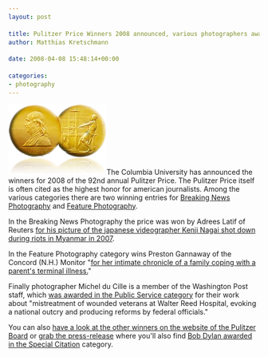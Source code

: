 ```yaml
---
layout: post

title: Pulitzer Price Winners 2008 announced, various photographers awarded
author: Matthias Kretschmann

date: 2008-04-08 15:48:14+00:00
  
categories:
- photography
---
```


![Pulitzer Price](../media/pulitzer.png)The Columbia University has announced the winners for 2008 of the 92nd annual Pulitzer Price. The Pulitzer Price itself is often cited as the highest honor for american journalists. Among the various categories there are two winning entries for [Breaking News Photography](http://www.pulitzer.org/year/2008/breaking-news-photography) and [Feature Photography](http://www.pulitzer.org/year/2008/feature-photography).

In the Breaking News Photography the price was won by Adrees Latif of Reuters [for his picture of the japanese videographer Kenji Nagai shot down during riots in Myanmar in 2007](http://www.pulitzer.org/year/2008/breaking-news-photography/works/).

In the Feature Photography category wins Preston Gannaway of the Concord (N.H.) Monitor "[for her intimate chronicle of a family coping with a parent's terminal illness.](http://www.pulitzer.org/year/2008/feature-photography/works/)"

Finally photographer Michel du Cille is a member of the Washington Post staff, which [was awarded in the Public Service category](http://www.pulitzer.org/year/2008/public-service/) for their work about "mistreatment of wounded veterans at Walter Reed Hospital, evoking a national outcry and producing reforms by federal officials."

You can also [have a look at the other winners on the website of the Pulitzer Board](http://www.pulitzer.org/2008/2008.html) or [grab the press-release](http://www.pulitzer.org/2008/Press%2520Release%2520-%25202008%2520Pulitzer%2520Prizes.pdf) where you'll also find [Bob Dylan awarded in the Special Citation](http://www.pulitzer.org/year/2008/special-citation) category.
